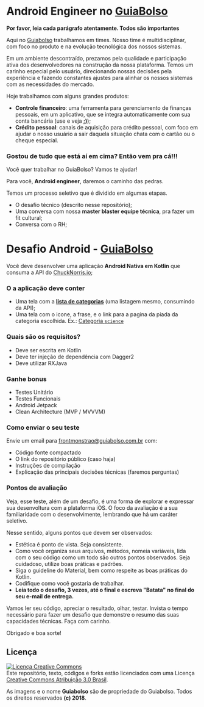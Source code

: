 # Android Engineer no [GuiaBolso](https://www.guiabolso.com.br)

**Por favor, leia cada parágrafo atentamente. Todos são importantes**

Aqui no [Guiabolso](https://www.guiabolso.com.br) trabalhamos em times. Nosso time é multidisciplinar, com foco no produto e na evolução tecnológica dos nossos sistemas. 

Em um ambiente descontraído, prezamos pela qualidade e participação ativa dos desenvolvedores na construção da nossa plataforma. Temos um carinho especial pelo usuário, direcionando nossas decisões pela experiência e fazendo constantes ajustes para alinhar os nossos sistemas com as necessidades do mercado.

Hoje trabalhamos com alguns grandes produtos:

- **Controle financeiro**: uma ferramenta para gerenciamento de finanças pessoais, em um aplicativo, que se integra automaticamente com sua conta bancária (use e veja **;)**);
- **Crédito pessoal**: canais de aquisição para crédito pessoal, com foco em ajudar o nosso usuário a sair daquela situação chata com o cartão ou o cheque especial.

### Gostou de tudo que está aí em cima? Então vem pra cá!!!

Você quer trabalhar no GuiaBolso? Vamos te ajudar!

Para você, **Android engineer**, daremos o caminho das pedras.

Temos um processo seletivo que é dividido em algumas etapas. 

- O desafio técnico (descrito nesse repositório);
- Uma conversa com nossa **master blaster equipe técnica**, pra fazer um fit cultural;
- Conversa com o RH;

# Desafio Android - [GuiaBolso](https://www.guiabolso.com.br)
Você deve desenvolver uma aplicação **Android Nativa em Kotlin** que consuma a API do [ChuckNorris.io](https://api.chucknorris.io/);

### O a aplicação deve conter
- Uma tela com a [**lista de categorias**](https://api.chucknorris.io/jokes/categories) (uma listagem mesmo, consumindo da API);
- Uma tela com o icone, a frase, e o link para a pagina da piada da categoria escolhida. Ex.:  [Categoria `science`](https://api.chucknorris.io/jokes/random?category=science)

### Quais são os requisitos?
- Deve ser escrita em Kotlin
- Deve ter injeção de dependência com Dagger2
- Deve utilizar RXJava

### Ganhe bonus
- Testes Unitário
- Testes Funcionais
- Android Jetpack
- Clean Architecture (MVP / MVVVM)

### Como enviar o seu teste
Envie um email para [frontmonstrao@guiabolso.com.br](mailto:frontmonstrao@guiabolso.com.br) com:
- Código fonte compactado
- O link do repositório público (caso haja)
- Instruções de compilação
- Explicação das principais decisões técnicas (faremos perguntas)

### Pontos de avaliação

Veja, esse teste, além de um desafio, é uma forma de explorar e expressar sua desenvoltura com a plataforma iOS. O foco da avaliação é a sua familiaridade com o desenvolvimente, lembrando que há um caráter seletivo. 

Nesse sentido, alguns pontos que devem ser observados:

- Estética é ponto de vista. Seja consistente.
- Como você organiza seus arquivos, métodos, nomeia variáveis, lida com o seu código como um todo são outros pontos observados. Seja cuidadoso, utilize boas práticas e padrões.
- Siga o guideline do Material, bem como respeite as boas práticas do Kotlin.
- Codifique como você gostaria de trabalhar.
- **Leia todo o desafio, 3 vezes, até o final e escreva "Batata" no final do seu e-mail de entrega.**

Vamos ler seu código, apreciar o resultado, olhar, testar. Invista o tempo necessário para fazer um desafio que demonstre o resumo das suas capacidades técnicas. Faça com carinho.

Obrigado e boa sorte!

## Licença

<a rel="license" href="http://creativecommons.org/licenses/by/3.0/br/"><img alt="Licença Creative Commons" style="border-width:0" src="https://i.creativecommons.org/l/by/3.0/br/88x31.png" /></a><br />Este repositório, texto, códigos e forks estão licenciados com uma Licença <a rel="license" href="http://creativecommons.org/licenses/by/3.0/br/">Creative Commons Atribuição 3.0 Brasil</a>.

As imagens e o nome **Guiabolso** são de propriedade do Guiabolso. Todos os direitos reservados **(c) 2018**.
